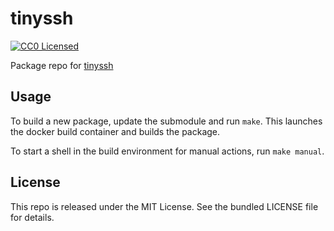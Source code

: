 tinyssh
==========

[![CC0 Licensed](http://img.shields.io/badge/license-CC0-green.svg)](https://tldrlegal.com/license/creative-commons-cc0-1.0-universal)

Package repo for [tinyssh](http://tinyssh.org/)

## Usage

To build a new package, update the submodule and run `make`. This launches the docker build container and builds the package.

To start a shell in the build environment for manual actions, run `make manual`.

## License

This repo is released under the MIT License. See the bundled LICENSE file for details.

